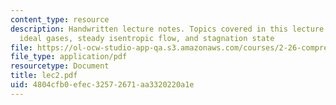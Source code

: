 ```yaml
---
content_type: resource
description: Handwritten lecture notes. Topics covered in this lecture include thermo,
  ideal gases, steady isentropic flow, and stagnation state
file: https://ol-ocw-studio-app-qa.s3.amazonaws.com/courses/2-26-compressible-fluid-dynamics-spring-2004/4804cfb0efec32572671aa3320220a1e_lec2.pdf
file_type: application/pdf
resourcetype: Document
title: lec2.pdf
uid: 4804cfb0-efec-3257-2671-aa3320220a1e
---
```

